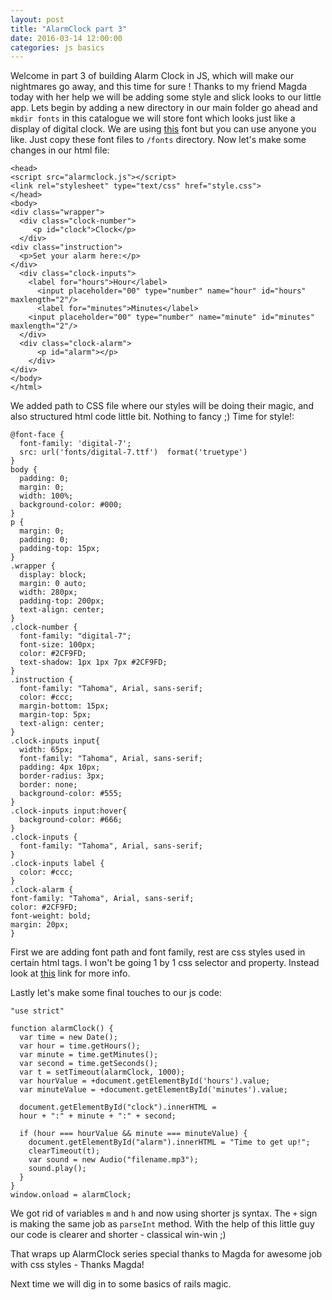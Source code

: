 ```yaml
---
layout: post
title: "AlarmClock part 3"
date: 2016-03-14 12:00:00
categories: js basics
---
```


Welcome in part 3 of building Alarm Clock in JS, which will make our nightmares
go away, and this time for sure !
Thanks to my friend Magda today with her help we will be adding some style and
slick looks to our little app.
Lets begin by adding a new directory in our main folder go ahead and
`mkdir fonts` in this catalogue we will store font which looks just like a display
of digital clock. We are using [this](http://www.dafont.com/digital-7.font) font
but you can use anyone you like. Just copy these font files to `/fonts` directory.
Now let's make some changes in our html file:

```
<head>
<script src="alarmclock.js"></script>
<link rel="stylesheet" type="text/css" href="style.css">
</head>
<body>
<div class="wrapper">
  <div class="clock-number">
     <p id="clock">Clock</p>
  </div>
<div class="instruction">
  <p>Set your alarm here:</p>
</div>
  <div class="clock-inputs">
    <label for="hours">Hour</label>
      <input placeholder="00" type="number" name="hour" id="hours" maxlength="2"/>
      <label for="minutes">Minutes</label>
    <input placeholder="00" type="number" name="minute" id="minutes" maxlength="2"/>
  </div>
  <div class="clock-alarm">
      <p id="alarm"></p>
    </div>
</div>
</body>
</html>
```
We added path to CSS file where our styles will be doing their magic, and also
 structured html code little bit. Nothing to fancy ;)
Time for style!:


```
@font-face {
  font-family: 'digital-7';
  src: url('fonts/digital-7.ttf')  format('truetype')
}
body {
  padding: 0;
  margin: 0;
  width: 100%;
  background-color: #000;
}
p {
  margin: 0;
  padding: 0;
  padding-top: 15px;
}
.wrapper {
  display: block;
  margin: 0 auto;
  width: 280px;
  padding-top: 200px;
  text-align: center;
}
.clock-number {
  font-family: "digital-7";
  font-size: 100px;
  color: #2CF9FD;
  text-shadow: 1px 1px 7px #2CF9FD;
}
.instruction {
  font-family: "Tahoma", Arial, sans-serif;
  color: #ccc;
  margin-bottom: 15px;
  margin-top: 5px;
  text-align: center;
}
.clock-inputs input{
  width: 65px;
  font-family: "Tahoma", Arial, sans-serif;
  padding: 4px 10px;
  border-radius: 3px;
  border: none;
  background-color: #555;
}
.clock-inputs input:hover{
  background-color: #666;
}
.clock-inputs {
  font-family: "Tahoma", Arial, sans-serif;
}
.clock-inputs label {
  color: #ccc;
}
.clock-alarm {
font-family: "Tahoma", Arial, sans-serif;
color: #2CF9FD;
font-weight: bold;
margin: 20px;
}
```

First we are adding font path and font family, rest are css styles used in certain
html tags. I won't be going 1 by 1 css selector and property. Instead look at
[this](https://developer.mozilla.org/en-US/docs/Web/CSS/Reference) link for more info.

Lastly let's make some final touches to our js code:

```
"use strict"

function alarmClock() {
  var time = new Date();
  var hour = time.getHours();
  var minute = time.getMinutes();
  var second = time.getSeconds();
  var t = setTimeout(alarmClock, 1000);
  var hourValue = +document.getElementById('hours').value;
  var minuteValue = +document.getElementById('minutes').value;

  document.getElementById("clock").innerHTML =
  hour + ":" + minute + ":" + second;

  if (hour === hourValue && minute === minuteValue) {
    document.getElementById("alarm").innerHTML = "Time to get up!";
    clearTimeout(t);
    var sound = new Audio("filename.mp3");
    sound.play();
  }
}
window.onload = alarmClock;
```

We got rid of variables `m` and `h` and now using shorter js syntax.
The `+` sign is making the same job as `parseInt` method. With the help of
this little guy our code is clearer and shorter - classical win-win ;)

That wraps up AlarmClock series special thanks to Magda for awesome job with
css styles - Thanks Magda!

Next time we will dig in to some basics of rails magic.
